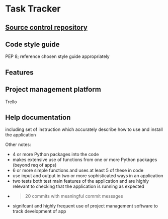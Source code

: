 # Task Tracker

## [Source control repository](https://github.com/Vickyyn/terminal-app)

## Code style guide
PEP 8; reference chosen style guide appropriately 

## Features 


## Project management platform
Trello 

## Help documentation 
including set of instruction which accurately describe how to use and install the application 


Other notes:
- 4 or more Python packages into the code
- makes extensive use of functions from one or more Python packages (beyond req of apps)
- 6 or more simple functions and uses at least 5 of these in code 
- use input and output in two or more sophisticated ways in an application 
- two tests both test main features of the application and are highly relevant to checking that the application is running as expected 
- > 20 commits with meaningful commit messages 
- signifcant and highly frequent use of project management software to track development of app 